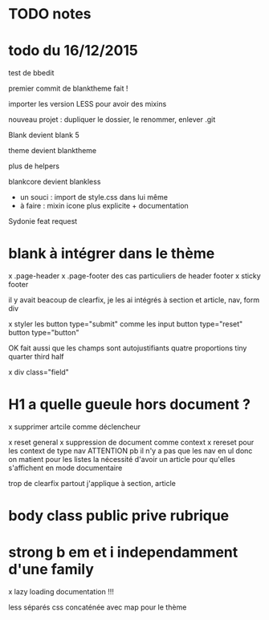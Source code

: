 # TODO notes

# todo du 16/12/2015


test de bbedit

premier commit de blanktheme fait !

importer les version LESS pour avoir des mixins

nouveau projet : dupliquer le dossier, le renommer, enlever .git 

Blank devient blank 5

theme devient blanktheme

plus de helpers

blankcore devient blankless


- un souci : import de style.css dans lui même
- à faire : mixin icone plus explicite + documentation





Sydonie feat request

# blank à intégrer dans le thème

x .page-header
x .page-footer
des cas particuliers de header footer
x sticky footer

il y avait beacoup de clearfix, 
je les ai intégrés à section et article, nav, form div

x styler les button type="submit"
comme les input
button type="reset"
button type="button"

OK fait aussi que les champs sont autojustifiants
quatre proportions tiny quarter third half 


x div class="field"

# H1 a quelle gueule hors document ?
x supprimer artcile comme déclencheur

x reset general
x suppression de document comme context
x rereset pour les context de type nav
ATTENTION
pb il n'y a pas que les nav en ul
donc on matient pour les listes la nécessité d'avoir un article
pour qu'elles s'affichent en mode documentaire

trop de clearfix partout
j'applique à section, article

# body class public prive rubrique

# strong b em et i independamment d'une family

 x lazy loading
 documentation !!!

less séparés
css concaténée avec map pour le thème